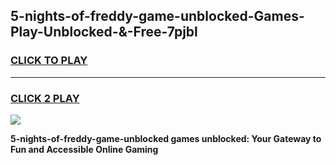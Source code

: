 
## 5-nights-of-freddy-game-unblocked-Games-Play-Unblocked-&-Free-7pjbl
<h3>
<a href="https://premium76.site?title=5-nights-of-freddy-game-unblocked&ref=24A">CLICK TO PLAY</a></h3>
<hr>

<h3>
<a href="https://premium76.site?title=5-nights-of-freddy-game-unblocked&ref=24A">CLICK 2 PLAY</a>
  
</h3>

<a href="https://premium76.site?title=5-nights-of-freddy-game-unblocked&ref=24A"><img src="https://clearcache.store/games.png"></a>


**5-nights-of-freddy-game-unblocked games unblocked: Your Gateway to Fun and Accessible Online Gaming**
